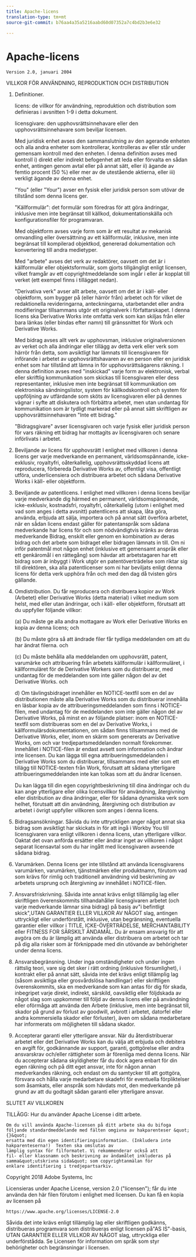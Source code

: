```yaml
---
title: Apache-licens
translation-type: tm+mt
source-git-commit: b76aa4a35a5216aabd60d07352a7c4bd2b3e6e32

---
```



# Apache-licens

    Version 2.0, januari 2004
<!--                        https://www.apache.org/licenses/  -->

VILLKOR FÖR ANVÄNDNING, REPRODUKTION OCH DISTRIBUTION

1. Definitioner.

   licens: de villkor för användning, reproduktion och distribution som definieras i avsnitten 1-9 i detta dokument.

   licensgivare: den upphovsrättsinnehavare eller den upphovsrättsinnehavare som beviljar licensen.

   Med juridisk enhet avses den sammanslutning av den agerande enheten och alla andra enheter som kontrollerar, kontrolleras av eller står under gemensam kontroll med den enheten. I denna definition avses med kontroll i) direkt eller indirekt befogenhet att leda eller förvalta en sådan enhet, antingen genom avtal eller på annat sätt, eller ii) ägande av femtio procent (50 %) eller mer av de utestående aktierna, eller iii) verkligt ägande av denna enhet.

   &quot;You&quot; (eller &quot;Your&quot;) avser en fysisk eller juridisk person som utövar de tillstånd som denna licens ger.

   &quot;Källformulär&quot;: det formulär som föredras för att göra ändringar, inklusive men inte begränsat till källkod, dokumentationskälla och konfigurationsfiler för programvaran.

   Med objektform avses varje form som är ett resultat av mekanisk omvandling eller översättning av ett källformulär, inklusive, men inte begränsat till kompilerad objektkod, genererad dokumentation och konvertering till andra medietyper.

   Med &quot;arbete&quot; avses det verk av redaktörer, oavsett om det är i källformulär eller objektsformulär, som gjorts tillgängligt enligt licensen, vilket framgår av ett copyrightmeddelande som ingår i eller är kopplat till verket (ett exempel finns i tillägget nedan).

   &quot;Derivativa verk&quot; avser allt arbete, oavsett om det är i käll- eller objektform, som bygger på (eller härrör från) arbetet och för vilket de redaktionella revideringarna, anteckningarna, utarbetandet eller andra modifieringar tillsammans utgör ett originalverk i författarskapet. I denna licens ska Derivative Works inte omfatta verk som kan skiljas från eller bara länkas (eller bindas efter namn) till gränssnittet för Work och Derivative Works.

   Med bidrag avses allt verk av upphovsman, inklusive originalversionen av verket och alla ändringar eller tillägg av detta verk eller verk som härrör från detta, som avsiktligt har lämnats till licensgivaren för införande i arbetet av upphovsrättshavaren av en person eller en juridisk enhet som har tillstånd att lämna in för upphovsrättsägarens räkning. I denna definition avses med &quot;inskickad&quot; varje form av elektronisk, verbal eller skriftlig kommunikation som skickas till licensgivaren eller dess representanter, inklusive men inte begränsat till kommunikation om elektroniska sändningslistor, system för källkodskontroll och system för uppföljning av utfärdande som sköts av licensgivaren eller på dennes vägnar i syfte att diskutera och förbättra arbetet, men utan undantag för kommunikation som är tydligt markerad eller på annat sätt skriftligen av upphovsrättsinnehavaren &quot;Inte ett bidrag.&quot;

   &quot;Bidragsgivare&quot; avser licensgivaren och varje fysisk eller juridisk person för vars räkning ett bidrag har mottagits av licensgivaren och senare införlivats i arbetet.

2. Beviljande av licens för upphovsrätt I enlighet med villkoren i denna licens ger varje medverkande en permanent, världsomspännande, icke-exklusiv, royaltyfri, oåterkallelig, upphovsrättsskyddad licens att reproducera, förbereda Derivative Works av, offentligt visa, offentligt utföra, underlicensiera och distribuera arbetet och sådana Derivative Works i käll- eller objektform.

3. Beviljande av patentlicens. I enlighet med villkoren i denna licens beviljar varje medverkande dig härmed en permanent, världsomspännande, icke-exklusiv, kostnadsfri, royaltyfri, oåterkallelig (utom i enlighet med vad som anges i detta avsnitt) patentlicens att skapa, låta göra, använda, erbjuda att sälja, importera och på annat sätt överföra arbetet, när en sådan licens endast gäller för patentanspråk som sådana medverkande har licens för och som nödvändigtvis kränks av deras medverkande Bidrag, enskilt eller genom en kombination av deras bidrag och det arbete som bidraget eller bidragen lämnats in till. Om ni inför patentmål mot någon enhet (inklusive ett gemensamt anspråk eller ett genkäromål i en rättegång) som hävdar att arbetstagaren har ett bidrag som är inbyggt i Work utgör en patentöverträdelse som riktar sig till direktören, ska alla patentlicenser som ni har beviljats enligt denna licens för detta verk upphöra från och med den dag då tvisten görs gällande.

4. Omdistribution. Du får reproducera och distribuera kopior av Work (Arbetet) eller Derivative Works (detta material) i vilket medium som helst, med eller utan ändringar, och i käll- eller objektform, förutsatt att du uppfyller följande villkor:

   (a) Du måste ge alla andra mottagare av Work eller Derivative Works en kopia av denna licens; och

   (b) Du måste göra så att ändrade filer får tydliga meddelanden om att du har ändrat filerna. och

   (c) Du måste behålla alla meddelanden om upphovsrätt, patent, varumärke och attribuering från arbetets källformulär i källformuläret, i källformuläret för de Derivative Workers som du distribuerar, med undantag för de meddelanden som inte gäller någon del av det Derivative Works. och

   d) Om tävlingsbidraget innehåller en NOTICE-textfil som en del av distributionen måste alla Derivative Works som du distribuerar innehålla en läsbar kopia av de attribueringsmeddelanden som finns i NOTICE-filen, med undantag för de meddelanden som inte gäller någon del av Derivative Works, på minst en av följande platser: inom en NOTICE-textfil som distribueras som en del av Derivative Works, i källformulärsdokumentationen, om sådan finns tillsammans med de Derivative Works, eller, inom en skärm som genererats av Derivative Works, om och var tredjepartsmeddelanden normalt förekommer. Innehållet i NOTICE-filen är endast avsett som information och ändrar inte licensen. Du kan lägga till egna attribueringsmeddelanden i Derivative Works som du distribuerar, tillsammans med eller som ett tillägg till NOTICE-texten från Work, förutsatt att sådana ytterligare attribueringsmeddelanden inte kan tolkas som att du ändrar licensen.

   Du kan lägga till din egen copyrightbeskrivning till dina ändringar och du kan ange ytterligare eller olika licensvillkor för användning, återgivning eller distribution av dina ändringar, eller för sådana dynamiska verk som helhet, förutsatt att din användning, återgivning och distribution av arbetet i övrigt uppfyller villkoren som anges i denna licens.

5. Bidragsansökningar. Såvida du inte uttryckligen anger något annat ska bidrag som avsiktligt har skickats in för att ingå i Workby You till licensgivaren vara enligt villkoren i denna licens, utan ytterligare villkor.
Oaktat det ovan anförda ersätter eller ändrar inget av villkoren i något separat licensavtal som du har ingått med licensgivaren avseende sådana bidrag.

6. Varumärken. Denna licens ger inte tillstånd att använda licensgivarens varumärken, varumärken, tjänstmärken eller produktnamn, förutom vad som krävs för rimlig och traditionell användning vid beskrivning av arbetets ursprung och återgivning av innehållet i NOTICE-filen.

7. Ansvarsfriskrivning. Såvida inte annat krävs enligt tillämplig lag eller skriftligen överenskommits tillhandahåller licensgivaren arbetet (och varje medverkande lämnar sina bidrag) på basis av&quot;i befintligt skick&quot;,UTAN GARANTIER ELLER VILLKOR AV NÅGOT slag, antingen uttryckligt eller underförstått, inklusive, utan begränsning, eventuella garantier eller villkor i TITLE, ICKE-ÖVERTRÄDELSE, MERCHANTABILITY eller FITNESS FOR SÄRSKILT ÄNDAMÅL. Du är ensam ansvarig för att avgöra om du är lämplig att använda eller distribuera om arbetet och tar på dig alla risker som är förknippade med din utövande av behörigheter under denna licens.

8. Ansvarsbegränsning. Under inga omständigheter och under ingen rättslig teori, vare sig det sker i rätt ordning (inklusive försumlighet), i kontrakt eller på annat sätt, såvida inte det krävs enligt tillämplig lag (såsom avsiktliga eller grosvårdslösa handlingar) eller skriftligen överenskommits, ska en medverkande som kan antas för dig för skada, inbegripet varje direkt, indirekt, särskild, oavsiktlig eller följdskada av något slag som uppkommer till följd av denna licens eller på användning eller oförmåga att använda den Arbete (inklusive, men inte begränsat till, skador på grund av förlust av goodwill, avbrott i arbetet, datorfel eller andra kommersiella skador eller förluster), även om sådana medarbetare har informerats om möjligheten till sådana skador.

9. Accepterar garanti eller ytterligare ansvar. När du återdistribuerar arbetet eller det Derivative Works kan du välja att erbjuda och debitera en avgift för, godkännande av support, garanti, gottgörelse eller andra ansvarskrav och/eller rättigheter som är förenliga med denna licens. När du accepterar sådana skyldigheter får du dock agera enbart för din egen räkning och på ditt eget ansvar, inte för någon annan medverkandes räkning, och endast om du samtycker till att gottgöra, försvara och hålla varje medarbetare skadefri för eventuella förpliktelser som åsamkats, eller anspråk som hävdats mot, den medverkande på grund av att du godtagit sådan garanti eller ytterligare ansvar.

SLUTET AV VILLKOREN

TILLÄGG: Hur du använder Apache License i ditt arbete.

    Om du vill använda Apache-licensen på ditt arbete ska du bifoga
    följande standardmeddelande med fälten omgivna av hakparenteser &quot;{}&quot;
    ersatta med din egen identifieringsinformation. (Inkludera inte
    hakparenteserna!)  Texten ska omslutas av
    lämplig syntax för filformatet. Vi rekommenderar också att
    fil- eller klassnamn och beskrivning av ändamålet inkluderas på
    samma&quot;utskrivna sida&quot; som copyrightanmälan för
    enklare identifiering i tredjepartsarkiv.

Copyright 2018 Adobe Systems, Inc

Licensieras under Apache License, version 2.0 (&quot;licensen&quot;);
får du inte använda den här filen förutom i enlighet med licensen.
Du kan få en kopia av licensen på

    https://www.apache.org/licenses/LICENSE-2.0

Såvida det inte krävs enligt tillämplig lag eller skriftligen godkänns, distribueras programvara som distribueras enligt licensen på&quot;AS IS&quot;-basis, UTAN GARANTIER ELLER VILLKOR AV NÅGOT slag, uttryckliga eller underförstådda.
Se Licensen för information om språk som styr behörigheter och begränsningar i licensen.
